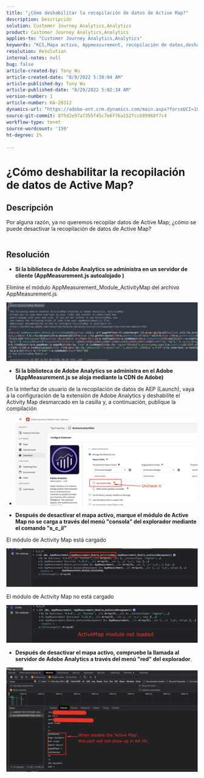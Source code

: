 ```yaml
---
title: "¿Cómo deshabilitar la recopilación de datos de Active Map?"
description: Descripción
solution: Customer Journey Analytics,Analytics
product: Customer Journey Analytics,Analytics
applies-to: "Customer Journey Analytics,Analytics"
keywords: "KCS,Mapa activo, Appmeasurement, recopilación de datos,deshabilitar"
resolution: Resolution
internal-notes: null
bug: false
article-created-by: Tony Wu
article-created-date: "8/9/2022 5:38:04 AM"
article-published-by: Tony Wu
article-published-date: "8/29/2022 5:02:34 AM"
version-number: 1
article-number: KA-20312
dynamics-url: "https://adobe-ent.crm.dynamics.com/main.aspx?forceUCI=1&pagetype=entityrecord&etn=knowledgearticle&id=6c2a8469-a517-ed11-b83e-002248086a73"
source-git-commit: 875d2e97a7355f45c7e6f76a152fcc689968f7c4
workflow-type: tm+mt
source-wordcount: '159'
ht-degree: 1%

---
```


# ¿Cómo deshabilitar la recopilación de datos de Active Map?

## Descripción

Por alguna razón, ya no queremos recopilar datos de Active Map; ¿cómo se puede desactivar la recopilación de datos de Active Map?
<br> 

## Resolución


- <b>Si la biblioteca de Adobe Analytics se administra en un servidor de cliente (AppMeasurement.js autoalojado )</b>


Elimine el módulo AppMeasurement_Module_ActivityMap del archivo AppMeasurement.js

![](assets/afbc7944-b517-ed11-b83e-002248086a73.png)



- <b>Si la biblioteca de Adobe Analytics se administra en el Adobe (AppMeasurement.js se aloja mediante la CDN de Adobe)</b>


En la interfaz de usuario de la recopilación de datos de AEP (Launch), vaya a la configuración de la extensión de Adobe Analytics y deshabilite el Activity Map desmarcado en la casilla y, a continuación, publique la compilación

- ![](assets/7ccff702-a717-ed11-b83e-002248086a73.png)




























- <b>Después de desactivar el mapa activo, marque el módulo de Active Map no se carga a través del menú &quot;consola&quot; del explorador mediante el comando &quot;s_c_il&quot;</b>


El módulo de Activity Map está cargado

![](assets/fae3dc70-b317-ed11-b83e-002248086a73.png)

El módulo de Activity Map no está cargado

![](assets/27e433af-b317-ed11-b83e-002248086a73.png)

- <b>Después de desactivar el mapa activo, compruebe la llamada al servidor de Adobe Analytics a través del menú &quot;red&quot; del explorador</b>.


![](assets/7f84b7dc-3f27-ed11-9db1-00224808679b.png)












